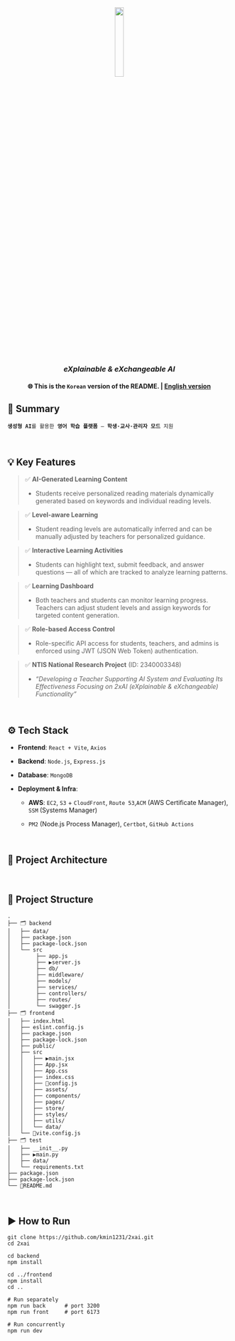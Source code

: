 <!--<h1 align="center">📖 AI-based Learning System</h1>-->

<div align="center">
  <img src="https://drive.google.com/uc?id=1TUhCCU4DN61Bu4cDXiWBKWxAxs4CuMuP" width=20%>
  <h3><b><i>eXplainable & eXchangeable AI</i></b></h3>
  <h4>🌐 This is the <code>Korean</code> version of the README. | <a href="README.en.md">English version</a></h4>
</div>

## 📌 Summary

<pre><code><b>생성형 AI</b>를 활용한 <b>영어 학습 플랫폼</b> — <b>학생·교사·관리자 모드</b> 지원</code></pre>

<br>

## 💡 Key Features

> ✅ **AI-Generated Learning Content**  
>  - Students receive personalized reading materials dynamically generated based on keywords and individual reading levels.

> ✅ **Level-aware Learning**  
>  - Student reading levels are automatically inferred and can be manually adjusted by teachers for personalized guidance.

> ✅ **Interactive Learning Activities**  
>  - Students can highlight text, submit feedback, and answer questions — all of which are tracked to analyze learning patterns.

> ✅ **Learning Dashboard**  
>  - Both teachers and students can monitor learning progress. Teachers can adjust student levels and assign keywords for targeted content generation.

> ✅ **Role-based Access Control**  
>  - Role-specific API access for students, teachers, and admins is enforced using JWT (JSON Web Token) authentication.

> ✅ **NTIS National Research Project** (ID: 2340003348)  
>  - _“Developing a Teacher Supporting AI System and Evaluating Its Effectiveness Focusing on 2xAI (eXplainable & eXchangeable) Functionality”_  

<br>

## ⚙️ Tech Stack

- **Frontend**: `React + Vite`, `Axios`
- **Backend**: `Node.js`, `Express.js`
- **Database**: `MongoDB`

- **Deployment & Infra**:

  - **AWS**: `EC2`, `S3` + `CloudFront`, `Route 53`,`ACM` (AWS Certificate Manager), `SSM` (Systems Manager)

  - `PM2` (Node.js Process Manager), `Certbot`, `GitHub Actions`

<br>

## 🧩 Project Architecture


<br>

## 📂 Project Structure
```
.
├── 🗂️ backend
│   ├── data/
│   ├── package.json
│   ├── package-lock.json
│   └── src
│        ├── app.js
│        ├── ▶️server.js
│        ├── db/
│        ├── middleware/
│        ├── models/
│        ├── services/
│        ├── controllers/
│        ├── routes/
│        └── swagger.js
├── 🗂️ frontend
│   ├── index.html
│   ├── eslint.config.js
│   ├── package.json
│   ├── package-lock.json
│   ├── public/
│   ├── src
│   │   ├── ▶️main.jsx
│   │   ├── App.jsx
│   │   ├── App.css
│   │   ├── index.css
│   │   ├── 🔧config.js
│   │   ├── assets/
│   │   ├── components/
│   │   ├── pages/
│   │   ├── store/
│   │   ├── styles/
│   │   ├── utils/
│   │   └── data/
│   └── 🔧vite.config.js
├── 🗂️ test
│   ├── __init__.py
│   ├── ▶️main.py
│   ├── data/
│   └── requirements.txt
├── package.json
├── package-lock.json
└── 📑README.md
```

<br>

## ▶️ How to Run

```
git clone https://github.com/kmin1231/2xai.git
cd 2xai
```
```
cd backend
npm install

cd ../frontend
npm install
cd ..
```
```
# Run separately
npm run back      # port 3200
npm run front     # port 6173
```
```
# Run concurrently
npm run dev
```
